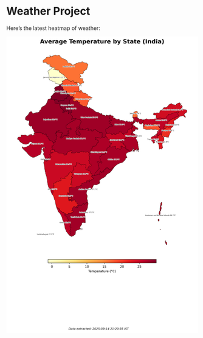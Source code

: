 # Weather Project

Here’s the latest heatmap of weather:

![India Heatmap](docs/assets/india_heatmap.png?v=C6E44D)

